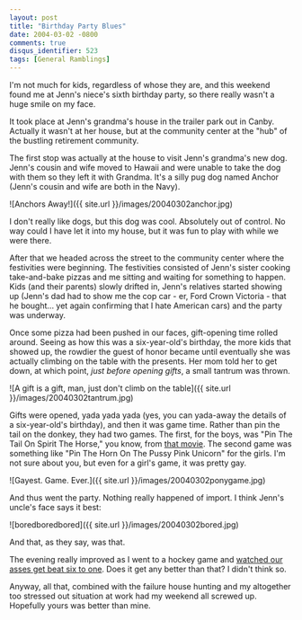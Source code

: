 ```yaml
---
layout: post
title: "Birthday Party Blues"
date: 2004-03-02 -0800
comments: true
disqus_identifier: 523
tags: [General Ramblings]
---
```

I'm not much for kids, regardless of whose they are, and this weekend
found me at Jenn's niece's sixth birthday party, so there really wasn't
a huge smile on my face.

 It took place at Jenn's grandma's house in the trailer park out in
Canby. Actually it wasn't at her house, but at the community center at
the "hub" of the bustling retirement community.

 The first stop was actually at the house to visit Jenn's grandma's new
dog. Jenn's cousin and wife moved to Hawaii and were unable to take the
dog with them so they left it with Grandma. It's a silly pug dog named
Anchor (Jenn's cousin and wife are both in the Navy).

 ![Anchors
Away!]({{ site.url }}/images/20040302anchor.jpg)

 I don't really like dogs, but this dog was cool. Absolutely out of
control. No way could I have let it into my house, but it was fun to
play with while we were there.

 After that we headed across the street to the community center where
the festivities were beginning. The festivities consisted of Jenn's
sister cooking take-and-bake pizzas and me sitting and waiting for
something to happen. Kids (and their parents) slowly drifted in, Jenn's
relatives started showing up (Jenn's dad had to show me the cop car -
er, Ford Crown Victoria - that he bought... yet again confirming that I
hate American cars) and the party was underway.

 Once some pizza had been pushed in our faces, gift-opening time rolled
around. Seeing as how this was a six-year-old's birthday, the more kids
that showed up, the rowdier the guest of honor became until eventually
she was actually climbing on the table with the presents. Her mom told
her to get down, at which point, *just before opening gifts*, a small
tantrum was thrown.

 ![A gift is a gift, man, just don't climb on the
table]({{ site.url }}/images/20040302tantrum.jpg)

 Gifts were opened, yada yada yada (yes, you can yada-away the details
of a six-year-old's birthday), and then it was game time. Rather than
pin the tail on the donkey, they had two games. The first, for the boys,
was "Pin The Tail On Spirit The Horse," you know, from [that
movie](http://www.imdb.com/title/tt0166813/). The second game was
something like "Pin The Horn On The Pussy Pink Unicorn" for the girls.
I'm not sure about you, but even for a girl's game, it was pretty gay.

 ![Gayest. Game.
Ever.]({{ site.url }}/images/20040302ponygame.jpg)

 And thus went the party. Nothing really happened of import. I think
Jenn's uncle's face says it best:

![boredboredbored]({{ site.url }}/images/20040302bored.jpg)

 And that, as they say, was that.

 The evening really improved as I went to a hockey game and [watched our
asses get beat six to
one](http://www.winterhawks.com/index.php?option=content&task=view&id=195&Itemid=1).
Does it get any better than that? I didn't think so.

 Anyway, all that, combined with the failure house hunting and my
altogether too stressed out situation at work had my weekend all screwed
up. Hopefully yours was better than mine.
